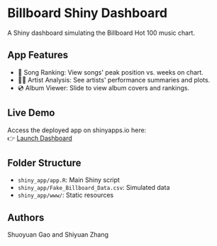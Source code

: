 # Billboard Shiny Dashboard

A Shiny dashboard simulating the Billboard Hot 100 music chart.

## App Features
- 🎵 Song Ranking: View songs' peak position vs. weeks on chart.
- 🧑‍🎤 Artist Analysis: See artists' performance summaries and plots.
- 💿 Album Viewer: Slide to view album covers and rankings.

## Live Demo
Access the deployed app on shinyapps.io here:  
👉 [Launch Dashboard](https://nl1z0n-shuoyuan-gao.shinyapps.io/shiny_app/)

## Folder Structure
- `shiny_app/app.R`: Main Shiny script
- `shiny_app/Fake_Billboard_Data.csv`: Simulated data
- `shiny_app/www/`: Static resources

## Authors
Shuoyuan Gao and Shiyuan Zhang

